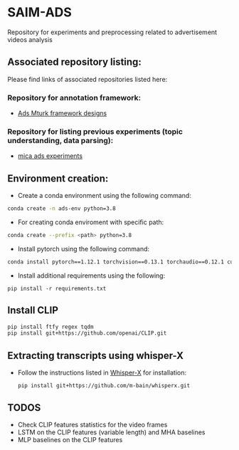# SAIM-ADS
Repository for experiments and preprocessing related to advertisement videos analysis

## Associated repository listing:

Please find links of associated repositories listed here:
### Repository for annotation framework:

* [Ads Mturk framework designs](https://github.com/usc-sail/mica-ads-Mturk-experiments)

### Repository for listing previous experiments (topic understanding, data parsing):

* [mica ads experiments](https://github.com/usc-sail/mica-ads-experiments)

## Environment creation:

* Create a conda environment using the following command:

```bash
conda create -n ads-env python=3.8
```

* For creating conda enviroment with specific path:

```bash
conda create --prefix <path> python=3.8
```

* Install pytorch using the following command:

```bash
conda install pytorch==1.12.1 torchvision==0.13.1 torchaudio==0.12.1 cudatoolkit=10.2 -c pytorch
```
* Install additional requirements using the following:

```
pip install -r requirements.txt
```

## Install CLIP 

```bash
pip install ftfy regex tqdm
pip install git+https://github.com/openai/CLIP.git
```

## Extracting transcripts using whisper-X 

* Follow the instructions listed in [Whisper-X](https://github.com/m-bain/whisperX) for installation:

   ```
   pip install git+https://github.com/m-bain/whisperx.git
   ```

## TODOS

* Check CLIP features statistics for the video frames 
* LSTM on the CLIP features (variable length) and MHA baselines
* MLP baselines on the CLIP features 









